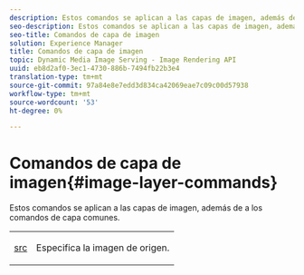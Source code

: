 ```yaml
---
description: Estos comandos se aplican a las capas de imagen, además de a los comandos de capa comunes.
seo-description: Estos comandos se aplican a las capas de imagen, además de a los comandos de capa comunes.
seo-title: Comandos de capa de imagen
solution: Experience Manager
title: Comandos de capa de imagen
topic: Dynamic Media Image Serving - Image Rendering API
uuid: eb8d2af0-3ec1-4730-886b-7494fb22b3e4
translation-type: tm+mt
source-git-commit: 97a84e8e7edd3d834ca42069eae7c09c00d57938
workflow-type: tm+mt
source-wordcount: '53'
ht-degree: 0%

---
```



# Comandos de capa de imagen{#image-layer-commands}

Estos comandos se aplican a las capas de imagen, además de a los comandos de capa comunes.

<table id="simpletable_F6799DA025A64970B95085FB9910E1EF"> 
 <tr class="strow"> 
  <td class="stentry"> <p><a href="../../../../../../is-api/http-ref/image-serving-api-ref/c-http-protocol-reference/c-command-reference/r-src.md#reference-f6506637778c4c69bf106a7924a91ab1" type="reference" format="dita" scope="local"> src</a> </p> </td> 
  <td class="stentry"> <p>Especifica la imagen de origen. </p></td> 
 </tr> 
</table>

